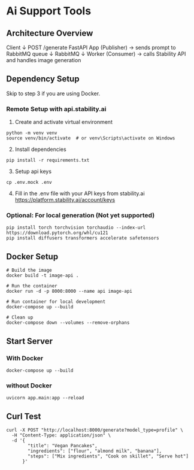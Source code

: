 # Ai Support Tools

## Architecture Overview
Client
↓ POST /generate
FastAPI App (Publisher)
→ sends prompt to RabbitMQ queue
↓
RabbitMQ
↓
Worker (Consumer)
→ calls Stability API and handles image generation


## Dependency Setup
Skip to step 3 if you are using Docker.
### Remote Setup with api.stability.ai
1. Create and activate virtual environment
```
python -m venv venv
source venv/bin/activate  # or venv\Scripts\activate on Windows
```

2. Install dependencies
```
pip install -r requirements.txt
```

3. Setup api keys
```
cp .env.mock .env
```

4. Fill in the .env file with your API keys from stability.ai
https://platform.stability.ai/account/keys

### Optional: For local generation (Not yet supported)
```
pip install torch torchvision torchaudio --index-url https://download.pytorch.org/whl/cu121
pip install diffusers transformers accelerate safetensors
```

## Docker Setup
```
# Build the image
docker build -t image-api .

# Run the container
docker run -d -p 8000:8000 --name api image-api

# Run container for local development
docker-compose up --build

# Clean up
docker-compose down --volumes --remove-orphans
```

## Start Server
### With Docker
```
docker-compose up --build
```

### without Docker
```
uvicorn app.main:app --reload
```

## Curl Test
```
curl -X POST "http://localhost:8000/generate?model_type=profile" \
  -H "Content-Type: application/json" \
  -d '{
        "title": "Vegan Pancakes",
        "ingredients": ["flour", "almond milk", "banana"],
        "steps": ["Mix ingredients", "Cook on skillet", "Serve hot"]
      }'
```
